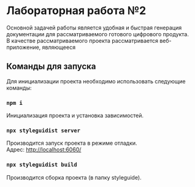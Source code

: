 # Лабораторная работа №2

Основной задачей работы является удобная и быстрая генерация документации для рассматриваемого готового цифрового продукта.\
В качестве рассматриваемого проекта рассматривается веб-приложение, являющееся 

## Команды для запуска

Для инициализации проекта необходимо использовать следующие команды:

### `npm i`

Инициализация проекта и установка зависимостей.

### `npx styleguidist server`

Производится запуск проекта в режиме отладки.\
Адрес: [http://localhost:6060/](http://localhost:6060/)

### `npx styleguidist build`

Производится сборка проекта (в папку styleguide).